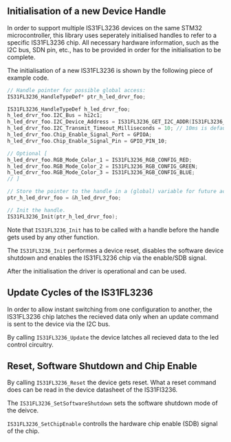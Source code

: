 ## Initialisation of a new Device Handle

In order to support multiple IS31FL3236 devices on the same STM32 microcontroller,
this library uses seperately initialised handles to refer to a specific IS31FL3236
chip. All necessary hardware information, such as the I2C bus, SDN pin, etc., has
to be provided in order for the initialisation to be complete.

The initialisation of a new IS31FL3236 is shown by the following piece of example
code.

```c
// Handle pointer for possible global access:
IS31FL3236_HandleTypeDef* ptr_h_led_drvr_foo;
```

```c
IS31FL3236_HandleTypeDef h_led_drvr_foo;
h_led_drvr_foo.I2C_Bus = hi2c1;
h_led_drvr_foo.I2C_Device_Address = IS31FL3236_GET_I2C_ADDR(IS31FL3236_I2C_AD_TO_GND);
h_led_drvr_foo.I2C_Transmit_Timeout_Milliseconds = 10; // 10ms is default.
h_led_drvr_foo.Chip_Enable_Signal_Port = GPIOA;
h_led_drvr_foo.Chip_Enable_Signal_Pin = GPIO_PIN_10;

// Optional [
h_led_drvr_foo.RGB_Mode_Color_1 = IS31FL3236_RGB_CONFIG_RED;
h_led_drvr_foo.RGB_Mode_Color_2 = IS31FL3236_RGB_CONFIG_GREEN;
h_led_drvr_foo.RGB_Mode_Color_3 = IS31FL3236_RGB_CONFIG_BLUE;
// ]

// Store the pointer to the handle in a (global) variable for future access in other functions.
ptr_h_led_drvr_foo = &h_led_drvr_foo;

// Init the handle.
IS31FL3236_Init(ptr_h_led_drvr_foo);
```

Note that `IS31FL3236_Init` has to be called with a handle before the
handle gets used by any other function.

The `IS31FL3236_Init` performes a device reset, disables the software
device shutdown and enables the IS31FL3236 chip via the enable/SDB signal.

After the initialisation the driver is operational and can be used.

## Update Cycles of the IS31FL3236

In order to allow instant switching from one configuration to another, the
IS31FL3236 chip latches the recieved data only when an update command is sent
to the device via the I2C bus.

By calling `IS31FL3236_Update` the device latches all recieved data
to the led control circuitry.

## Reset, Software Shutdown and Chip Enable

By calling `IS31FL3236_Reset` the device gets reset. What a reset
command does can be read in the device datasheet of the IS31Fl3236.

The `IS31FL3236_SetSoftwareShutdown` sets the software shutdown mode
of the deivce.

`IS31FL3236_SetChipEnable` controlls the hardware chip enable (SDB)
signal of the chip.